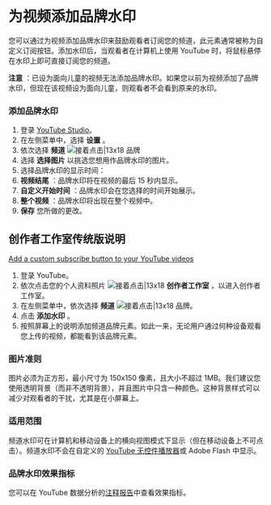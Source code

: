 # 为视频添加品牌水印

您可以通过为视频添加品牌水印来鼓励观看者订阅您的频道，此元素通常被称为自定义订阅按钮。添加水印后，当观看者在计算机上使用 YouTube 时，将鼠标悬停在水印上即可直接订阅您的频道。

**注意** ：已设为面向儿童的视频无法添加品牌水印。如果您以前为视频添加了品牌水印，但现在该视频设为面向儿童，则观看者不会看到原来的水印。

### 添加品牌水印

1. 登录 [YouTube Studio](https://studio.youtube.com/)。
2. 在左侧菜单中，选择 **设置** 。
3. 依次选择 **频道**  ![接着点击|13x18](https://lh3.googleusercontent.com/SaY5lqCwN7kppnS546l9ys-E2sZftTTIHjBrdV-WsGPIhGjaxcEXjfgdIfW_UNG7Sw0=w13-h18 "接着点击") 品牌
4. 选择 **选择图片** 以挑选您想用作品牌水印的图片。
5. 选择品牌水印的显示时间：
  1. **视频结尾** ：品牌水印将在视频的最后 15 秒内显示。
  2. **自定义开始时间** ：品牌水印会在您选择的时间开始展示。
  3. **整个视频** ：品牌水印将出现在整个视频中。
6. **保存** 您所做的更改。

## 创作者工作室传统版说明

[
Add a custom subscribe button to your YouTube videos
](https://www.youtube.com/watch?v=AetAmLeKMfU)

1. 登录 YouTube。
2. 依次点击您的个人资料照片 ![接着点击|13x18](https://lh3.googleusercontent.com/SaY5lqCwN7kppnS546l9ys-E2sZftTTIHjBrdV-WsGPIhGjaxcEXjfgdIfW_UNG7Sw0=w13-h18 "接着点击")  **创作者工作室** ，以进入创作者工作室。
3. 在左侧菜单中，依次选择 **频道**  ![接着点击|13x18](https://lh3.googleusercontent.com/SaY5lqCwN7kppnS546l9ys-E2sZftTTIHjBrdV-WsGPIhGjaxcEXjfgdIfW_UNG7Sw0=w13-h18 "接着点击") 品牌。
4. 点击 **添加水印** 。
5. 按照屏幕上的说明添加频道品牌元素。如此一来，无论用户通过何种设备观看您上传的视频，都能看到该品牌元素。

### 图片准则

图片必须为正方形，最小尺寸为 150x150 像素，且大小不超过 1MB。我们建议您使用透明背景（而非不透明背景），并且图片中只含一种颜色。这种背景样式可以减少对观看者的干扰，尤其是在小屏幕上。

### 适用范围

频道水印可在计算机和移动设备上的横向视图模式下显示（但在移动设备上不可点击）。频道水印不会在自定义的 [YouTube 无控件播放器](http://code.google.com/apis/youtube/chromeless_player_reference.html)或 Adobe Flash 中显示。

### 品牌水印效果指标

您可以在 YouTube 数据分析的[注释报告](https://support.google.com/youtube/answer/2683267)中查看效果指标。